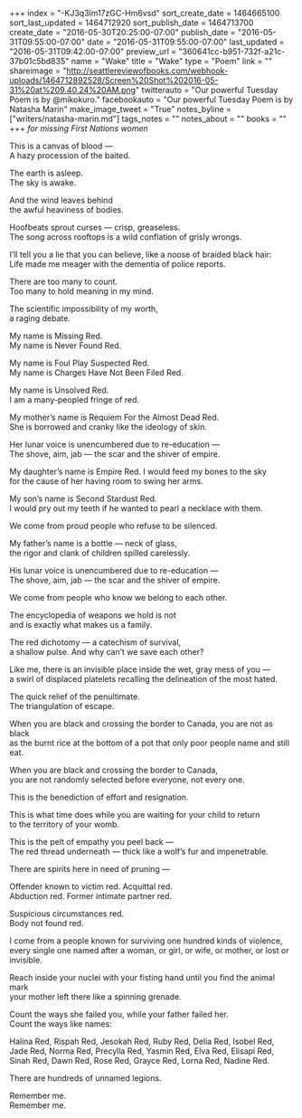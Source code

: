 +++
index = "-KJ3q3lm17zGC-Hm6vsd"
sort_create_date = 1464665100
sort_last_updated = 1464712920
sort_publish_date = 1464713700
create_date = "2016-05-30T20:25:00-07:00"
publish_date = "2016-05-31T09:55:00-07:00"
date = "2016-05-31T09:55:00-07:00"
last_updated = "2016-05-31T09:42:00-07:00"
preview_url = "360641cc-b951-732f-a21c-37b01c5bd835"
name = "Wake"
title = "Wake"
type = "Poem"
link = ""
shareimage = "http://seattlereviewofbooks.com/webhook-uploads/1464712892528/Screen%20Shot%202016-05-31%20at%209.40.24%20AM.png"
twitterauto = "Our powerful Tuesday Poem is by @mikokuro."
facebookauto = "Our powerful Tuesday Poem is by Natasha Marin"
make_image_tweet = "True"
notes_byline = ["writers/natasha-marin.md"]
tags_notes = ""
notes_about = ""
books = ""
+++
<em>for missing First Nations women</em>

This is a canvas of blood &mdash;<br>
A hazy procession of the baited.
 
The earth is asleep.<br>
The sky is awake.

And the wind leaves behind <br>
the awful heaviness of bodies.
 
Hoofbeats sprout curses &mdash; crisp, greaseless.<br>
The song across rooftops is a wild conflation of grisly wrongs.

I’ll tell you a lie that you can believe, like a noose of braided black hair:<br>
 Life made me meager with the dementia of police reports.
 
There are too many to count.<br>
Too many to hold meaning in my mind.

The scientific impossibility of my worth,<br>
a raging debate.
 
My name is Missing Red.<br>
My name is Never Found Red. 

My name is Foul Play Suspected Red.<br>
My name is Charges Have Not Been Filed Red. 

My name is Unsolved Red.<br>
I am a many-peopled fringe of red.

My mother’s name is Requiem For the Almost Dead Red.<br>
She is borrowed and cranky like the ideology of skin.

Her lunar voice is unencumbered due to re-education &mdash;<br>
The shove, aim, jab &mdash; the scar and the shiver of empire.
 
My daughter’s name is Empire Red. I would feed my bones to the sky<br>
for the cause of her having room to swing her arms.
 
My son’s name is Second Stardust Red.<br>
I would pry out my teeth if he wanted to pearl a necklace with them.
 
We come from proud people who refuse to be silenced.
 
My father’s name is a bottle &mdash; neck of glass,<br>
the rigor and clank of children spilled carelessly.

His lunar voice is unencumbered due to re-education &mdash; <br>
The shove, aim, jab &mdash; the scar and the shiver of empire.
 
We come from people who know we belong to each other.
 
The encyclopedia of weapons we hold is not<br> 
and is exactly what makes us a family. 

The red dichotomy &mdash; a catechism of survival,<br> 
a shallow pulse. And why can’t we save each other?
 
Like me, there is an invisible place inside the wet, gray mess of you &mdash;<br> 
a swirl of displaced platelets recalling the delineation of the most hated. 

The quick relief of the penultimate.<br> 
The triangulation of escape.
 
When you are black and crossing the border to Canada, you are not as black<br> 
as the burnt rice at the bottom of a pot that only poor people name and still eat.
 
When you are black and crossing the border to Canada,<br>
you are not randomly selected before everyone, not every one.
 
This is the benediction of effort and resignation.

This is what time does while you are waiting for your child to return<br> 
to the territory of your womb.

This is the pelt of empathy you peel back &mdash;<br> 
The red thread underneath &mdash; thick like a wolf’s fur and impenetrable.
 
There are spirits here in need of pruning &mdash; 
 
Offender known to victim red. Acquittal red.<br>
Abduction red. Former intimate partner red.

Suspicious circumstances red.<br>
Body not found red.
 
<p class="prose-poem">I come from a people known for surviving one hundred kinds of violence, every single one named after a woman, or girl, or wife, or mother, or lost or invisible.</p>

Reach inside your nuclei with your fisting hand until you find the animal mark<br>
your mother left there like a spinning grenade.
 
Count the ways she failed you, while your father failed her.<br>
Count the ways like names:

<p class=prose-poem>Halina Red, Rispah Red, Jesokah Red, Ruby Red, Delia Red, Isobel Red, Jade Red, Norma Red, Precylla Red, Yasmin Red, Elva Red, Elisapi Red, Sinah Red, Dawn Red, Rose Red, Grayce Red, Lorna Red, Nadine Red.</p>
 
There are hundreds of unnamed legions.
 
Remember me.<br>
Remember me.